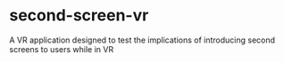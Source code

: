 # second-screen-vr
A VR application designed to test the implications of introducing second screens to users while in VR
